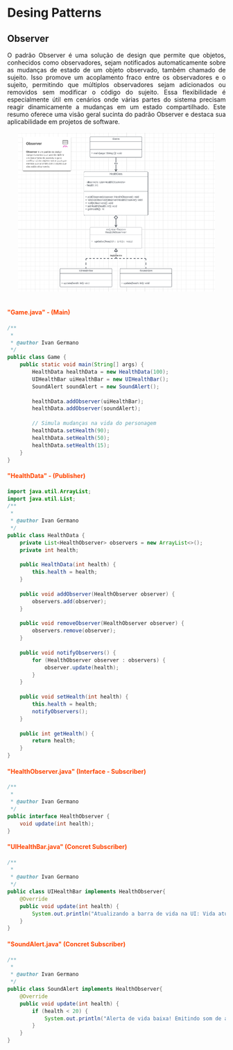 # Desing Patterns

## Observer

<div style="text-align: justify;">
O padrão Observer é uma solução de design que permite que objetos, conhecidos como observadores, sejam notificados automaticamente sobre as mudanças de estado de um objeto observado, também chamado de sujeito. Isso promove um acoplamento fraco entre os observadores e o sujeito, permitindo que múltiplos observadores sejam adicionados ou removidos sem modificar o código do sujeito. Essa flexibilidade é especialmente útil em cenários onde várias partes do sistema precisam reagir dinamicamente a mudanças em um estado compartilhado. Este resumo oferece uma visão geral sucinta do padrão Observer e destaca sua aplicabilidade em projetos de software.
</div>

<br>

<div style="text-align: center;">
    <img src="DCUML - Observer.PNG" style="max-width: 90%; height: auto;">
</div>

<br>

#### <span style="color: Orangered">"Game.java" - (Main)</span>
```java
/**
 *
 * @author Ivan Germano
 */
public class Game {
    public static void main(String[] args) {
        HealthData healthData = new HealthData(100);
        UIHealthBar uiHealthBar = new UIHealthBar();
        SoundAlert soundAlert = new SoundAlert();

        healthData.addObserver(uiHealthBar);
        healthData.addObserver(soundAlert);

        // Simula mudanças na vida do personagem
        healthData.setHealth(90);
        healthData.setHealth(50);
        healthData.setHealth(15);
    }
}
```

#### <span style="color: Orangered">"HealthData" - (Publisher)</span>
```java
import java.util.ArrayList;
import java.util.List;
/**
 *
 * @author Ivan Germano
 */
public class HealthData {
    private List<HealthObserver> observers = new ArrayList<>();
    private int health;

    public HealthData(int health) {
        this.health = health;
    }

    public void addObserver(HealthObserver observer) {
        observers.add(observer);
    }

    public void removeObserver(HealthObserver observer) {
        observers.remove(observer);
    }

    public void notifyObservers() {
        for (HealthObserver observer : observers) {
            observer.update(health);
        }
    }

    public void setHealth(int health) {
        this.health = health;
        notifyObservers();
    }

    public int getHealth() {
        return health;
    }
} 
```

#### <span style="color: Orangered">"HealthObserver.java" (Interface - Subscriber)</span>
```java
/**
 *
 * @author Ivan Germano
 */
public interface HealthObserver {
    void update(int health);
}

```

#### <span style="color: Orangered">"UIHealthBar.java" (Concret Subscriber)</span>
```java
/**
 *
 * @author Ivan Germano
 */
public class UIHealthBar implements HealthObserver{
    @Override
    public void update(int health) {
        System.out.println("Atualizando a barra de vida na UI: Vida atual = " + health);
    }
}
```

#### <span style="color: Orangered">"SoundAlert.java" (Concret Subscriber)</span>
```java
/**
 *
 * @author Ivan Germano
 */
public class SoundAlert implements HealthObserver{
    @Override
    public void update(int health) {
        if (health < 20) {
            System.out.println("Alerta de vida baixa! Emitindo som de alerta.");
        }
    }
}

```